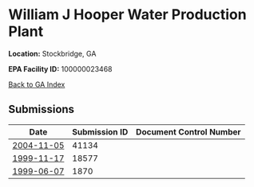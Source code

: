 # William J Hooper Water Production Plant

**Location:** Stockbridge, GA

**EPA Facility ID:** 100000023468

[Back to GA Index](../../index.md)

## Submissions

| Date | Submission ID | Document Control Number |
|------|--------------|-------------------------|
| [2004-11-05](submissions/41134.md) | 41134 |  |
| [1999-11-17](submissions/18577.md) | 18577 |  |
| [1999-06-07](submissions/1870.md) | 1870 |  |
